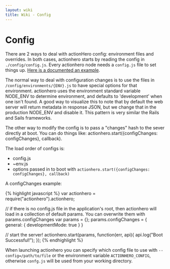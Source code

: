 ```yaml
---
layout: wiki
title: Wiki - Config
---
```


# Config

There are 2 ways to deal with actionHero config: environment files and overrides.  In both cases, actionhero starts by reading the config in `./config/config.js`. Every actionhero node needs a `config.js` file to set things up.  [Here is a documented an example](https://github.com/evantahler/actionhero/blob/master/config/config.js).  

The normal way to deal with configuration changes is to use the files in `/config/environments/{ENV}.js` to have special options for that environment.  actionhero uses the environment standard variable NODE_ENV to determine environment, and defaults to 'development' when one isn't found.  A good way to visualize this to note that by default the web server will return metadata in response JSON, but we change that in the production NODE_ENV and disable it.  This pattern is very similar the Rails and Sails frameworks.  

The other way to modify the config is to pass a "changes" hash to the sever directly at boot.  You can do things like: actionhero.start({configChanges: configChanges}, callback).

The load order of configs is:
- config.js
- ~env.js
- options passed in to boot with `actionhero.start({configChanges: configChanges}, callback)`

A configChanges example:   

{% highlight javascript %}
var actionhero = require("actionhero").actionhero;

// if there is no config.js file in the application's root, then actionhero will load in a collection of default params.  You can overwrite them with params.configChanges
var params = {};
params.configChanges = {
	general: {
		developmentMode: true
	}
}

// start the server!
actionhero.start(params, function(err, api){
	api.log("Boot Successful!");
});
{% endhighlight %}

When launching actionhero you can specify which config file to use with `--config=/path/to/file` or the environment variable `ACTIONHERO_CONFIG`, otherwise `confg.js` will be used from your working directory. 